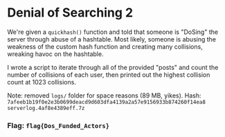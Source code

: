 # Denial of Searching 2

We're given a `quickhash()` function and told that someone is "DoSing" the server through abuse of a hashtable. Most likely, someone is abusing the weakness of the custom hash function and creating many collisions, wreaking havoc on the hashtable.

I wrote a script to iterate through all of the provided "posts" and count the number of collisions of each user, then printed out the highest collision count at 1023 collisions. 

Note: removed `logs/` folder for space reasons (89 MB, yikes). Hash: `7afeeb1b19f0e2e3b0699deacd9d603dfa4139a2a57e9156933b874260f14ea8  serverlog.4af8e4389eff.7z`

### Flag: `flag{Dos_Funded_Actors}`
